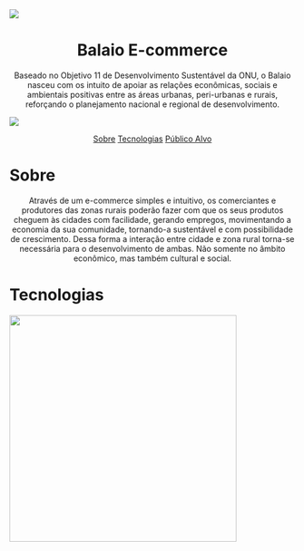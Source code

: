 <img src="https://i.imgur.com/jF1YvI7.png?1">

<h1 align="center"> Balaio E-commerce </h1>

<p align="center"> Baseado no Objetivo 11 de Desenvolvimento Sustentável da ONU, o Balaio nasceu com os intuito de apoiar as relações econômicas, sociais e ambientais positivas entre as áreas urbanas, peri-urbanas e rurais, reforçando o planejamento nacional e regional de desenvolvimento. </p>


<img src="https://i.imgur.com/bEWXNyE.png">

<p align="center"> 
  <a href="#sobre">Sobre</a>
  <a href="#tecnologia">Tecnologias</a>
  <a href="#clientes">Público Alvo</a>
  
  # Sobre
  
  
<p align="center"> Através de um e-commerce simples e intuitivo, os comerciantes e produtores das zonas rurais poderão fazer com que os seus produtos cheguem às cidades com facilidade, gerando empregos, movimentando a economia da sua comunidade, tornando-a sustentável e com possibilidade de crescimento. Dessa forma a interação entre cidade e zona rural torna-se necessária para o desenvolvimento de ambas. Não somente no âmbito econômico, mas também cultural e social. </p>

# Tecnologias

<img src="https://i.imgur.com/yNPbmgq.jpg" width="400px" height="400px"/>
